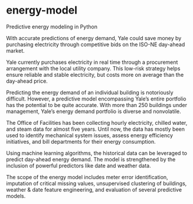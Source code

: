 # energy-model
Predictive energy modeling in Python

With accurate predictions of energy demand, Yale could save money by purchasing electricity  through competitive bids on the ISO-NE day-ahead market.

Yale currently purchases electricity in real time through a procurement arrangement with the local utility company. This low-risk strategy helps ensure reliable and stable electricity, but costs more on average than the day-ahead price.

Predicting the energy demand of an individual building is notoriously difficult. However, a predictive model encompassing Yale’s entire portfolio has the potential to be quite accurate. With more than 250 buildings under management, Yale’s energy demand portfolio is diverse and nonvolatile.

The Office of Facilities has been collecting hourly electricity, chilled water, and steam data for almost five years. Until now, the data has mostly been used to identify mechanical system issues, assess energy efficiency initiatives, and bill departments for their energy consumption.

Using machine learning algorithms, the historical data can be leveraged to predict day-ahead energy demand. The model is strengthened by the inclusion of powerful predictors like date and weather data.

The scope of the energy model includes meter error identification, imputation of critical missing values, unsupervised clustering of buildings, weather & date feature engineering, and evaluation of several predictive models.
